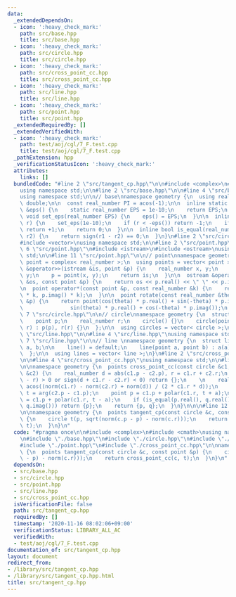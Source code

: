 ```yaml
---
data:
  _extendedDependsOn:
  - icon: ':heavy_check_mark:'
    path: src/base.hpp
    title: src/base.hpp
  - icon: ':heavy_check_mark:'
    path: src/circle.hpp
    title: src/circle.hpp
  - icon: ':heavy_check_mark:'
    path: src/cross_point_cc.hpp
    title: src/cross_point_cc.hpp
  - icon: ':heavy_check_mark:'
    path: src/line.hpp
    title: src/line.hpp
  - icon: ':heavy_check_mark:'
    path: src/point.hpp
    title: src/point.hpp
  _extendedRequiredBy: []
  _extendedVerifiedWith:
  - icon: ':heavy_check_mark:'
    path: test/aoj/cgl/7_F.test.cpp
    title: test/aoj/cgl/7_F.test.cpp
  _pathExtension: hpp
  _verificationStatusIcon: ':heavy_check_mark:'
  attributes:
    links: []
  bundledCode: "#line 2 \"src/tangent_cp.hpp\"\n\n#include <complex>\n#include <cmath>\n\
    using namespace std;\n\n#line 2 \"src/base.hpp\"\n\n#line 4 \"src/base.hpp\"\n\
    using namespace std;\n\n// base\nnamespace geometry {\n  using real_number = long\
    \ double;\n\n  const real_number PI = acos(-1);\n\n  inline static real_number\
    \ &eps() {\n    static real_number EPS = 1e-10;\n    return EPS;\n  }\n\n  static\
    \ void set_eps(real_number EPS) {\n    eps() = EPS;\n  }\n\n  inline int sign(real_number\
    \ r) {\n    set_eps(1e-10);\n    if (r < -eps()) return -1;\n    if (r > +eps())\
    \ return +1;\n    return 0;\n  }\n\n  inline bool is_equal(real_number r1, real_number\
    \ r2) {\n    return sign(r1 - r2) == 0;\n  }\n}\n#line 2 \"src/circle.hpp\"\n\n\
    #include <vector>\nusing namespace std;\n\n#line 2 \"src/point.hpp\"\n\n#line\
    \ 6 \"src/point.hpp\"\n#include <istream>\n#include <ostream>\nusing namespace\
    \ std;\n\n#line 11 \"src/point.hpp\"\n\n// point\nnamespace geometry {\n  using\
    \ point = complex< real_number >;\n  using points = vector< point >;\n\n  istream\
    \ &operator>>(istream &is, point &p) {\n    real_number x, y;\n    is >> x >>\
    \ y;\n    p = point(x, y);\n    return is;\n  }\n\n  ostream &operator<<(ostream\
    \ &os, const point &p) {\n    return os << p.real() << \" \" << p.imag();\n  }\n\
    \n  point operator*(const point &p, const real_number &k) {\n    return point(p.real()\
    \ * k, p.imag() * k);\n  }\n\n  point rotate(const real_number &theta, const point\
    \ &p) {\n    return point(cos(theta) * p.real() + sin(-theta) * p.imag(),\n  \
    \               sin(theta) * p.real() + cos(-theta) * p.imag());\n  }\n}\n#line\
    \ 7 \"src/circle.hpp\"\n\n// circle\nnamespace geometry {\n  struct circle {\n\
    \    point p;\n    real_number r;\n    circle() {}\n    circle(point p, real_number\
    \ r) : p(p), r(r) {}\n  };\n\n  using circles = vector< circle >;\n}\n#line 2\
    \ \"src/line.hpp\"\n\n#line 4 \"src/line.hpp\"\nusing namespace std;\n\n#line\
    \ 7 \"src/line.hpp\"\n\n// line \nnamespace geometry {\n  struct line {\n    point\
    \ a, b;\n\n    line() = default;\n    line(point a, point b) : a(a), b(b) {}\n\
    \  };\n\n  using lines = vector< line >;\n}\n#line 2 \"src/cross_point_cc.hpp\"\
    \n\n#line 4 \"src/cross_point_cc.hpp\"\nusing namespace std;\n\n#line 9 \"src/cross_point_cc.hpp\"\
    \n\nnamespace geometry {\n  points cross_point_cc(const circle &c1, const circle\
    \ &c2) {\n    real_number d = abs(c1.p - c2.p), r = c1.r + c2.r;\n    if (sign(d\
    \ - r) > 0 or sign(d + c1.r - c2.r) < 0) return {};\n    \n    real_number a =\
    \ acos((norm(c1.r) - norm(c2.r) + norm(d)) / (2 * c1.r * d));\n    real_number\
    \ t = arg(c2.p - c1.p);\n    point p = c1.p + polar(c1.r, t + a);\n    point q\
    \ = c1.p + polar(c1.r, t - a);\n    if (is_equal(p.real(), q.real()) and is_equal(p.imag(),\
    \ q.imag())) return {p};\n    return {p, q};\n  }\n}\n\n\n#line 12 \"src/tangent_cp.hpp\"\
    \n\nnamespace geometry {\n  points tangent_cp(const circle &c, const point &p)\
    \ {\n    circle t(p, sqrt(norm(c.p - p) - norm(c.r)));\n    return cross_point_cc(c,\
    \ t);\n  }\n}\n"
  code: "#pragma once\n\n#include <complex>\n#include <cmath>\nusing namespace std;\n\
    \n#include \"./base.hpp\"\n#include \"./circle.hpp\"\n#include \"./line.hpp\"\n\
    #include \"./point.hpp\"\n#include \"./cross_point_cc.hpp\"\n\nnamespace geometry\
    \ {\n  points tangent_cp(const circle &c, const point &p) {\n    circle t(p, sqrt(norm(c.p\
    \ - p) - norm(c.r)));\n    return cross_point_cc(c, t);\n  }\n}\n"
  dependsOn:
  - src/base.hpp
  - src/circle.hpp
  - src/point.hpp
  - src/line.hpp
  - src/cross_point_cc.hpp
  isVerificationFile: false
  path: src/tangent_cp.hpp
  requiredBy: []
  timestamp: '2020-11-16 08:02:06+09:00'
  verificationStatus: LIBRARY_ALL_AC
  verifiedWith:
  - test/aoj/cgl/7_F.test.cpp
documentation_of: src/tangent_cp.hpp
layout: document
redirect_from:
- /library/src/tangent_cp.hpp
- /library/src/tangent_cp.hpp.html
title: src/tangent_cp.hpp
---
```

